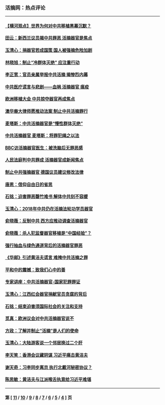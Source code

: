 ### 活摘网：热点评论
---
#### [【横河观点】世界为何对中共移植黑幕沉默？](../../pages/nf5879/n13244249.md?08130430) 
#### [田云：新西兰议员揭中共罪恶 活摘器官是焦点](../../pages/nf5879/n13070629.md?08130430) 
#### [玉清心：捐器官若成国策 国人被强摘危险加剧](../../pages/nf5879/n12802713.md?08130430) 
#### [林晓旭：制止“冷群体灭绝” 应注重行动](../../pages/nf5879/n12779736.md?08130430) 
#### [李正宽：官员亲属举报中共活摘 揭惨烈内幕](../../pages/nf5879/n12684490.md?08130430) 
#### [中共医疗谎言与悲剧——血祸 活摘器官 瘟疫](../../pages/nf5879/n12372103.md?08130430) 
#### [欧洲移植大会 中共掠夺器官再成焦点](../../pages/nf5879/n11538883.md?08130430) 
#### [澳华裔大律师愿推动法案 制止中共活摘罪行](../../pages/nf5879/n11377039.md?08130430) 
#### [麦塔斯：中共活摘器官是“慢性群体灭绝”](../../pages/nf5879/n11350529.md?08130430) 
#### [中共活摘器官 麦塔斯：将罪犯绳之以法](../../pages/nf5879/n11347973.md?08130430) 
#### [BBC访活摘器官医生：被洗脑后无罪恶感](../../pages/nf5879/n11335935.md?08130430) 
#### [人民法庭判中共罪成 活摘器官成新闻焦点](../../pages/nf5879/n11331578.md?08130430) 
#### [制止中共强摘器官 德国议员建议修改法律](../../pages/nf5879/n11249451.md?08130430) 
#### [唐恩：信仰自由日的省思](../../pages/nf5879/n11003525.md?08130430) 
#### [石铭：迫害罪恶罄竹难书  解体中共刻不容缓](../../pages/nf5879/n10942855.md?08130430) 
#### [玉清心：2018年中共仍在活摘法轮功学员器官](../../pages/nf5879/n10914646.md?08130430) 
#### [俞晓薇：反制中共 西方应推动调查活摘器官](../../pages/nf5879/n10794671.md?08130430) 
#### [俞晓薇：杀人犯监督器官移植是“中国经验”？](../../pages/nf5879/n10466427.md?08130430) 
#### [强行抽血与绿色通道背后的活摘器官罪恶](../../pages/nf5879/n10004708.md?08130430) 
#### [《华邮》引述黄洁夫谎言 难掩中共活摘之罪](../../pages/nf5879/n9642309.md?08130430) 
#### [平和中的震撼：致我们心中的善](../../pages/nf5879/n9021123.md?08130430) 
#### [专家讲座：中共活摘器官-国家犯罪罪证](../../pages/nf5879/n8828153.md?08130430) 
#### [玉清心：江西红会器官捐献官员贪腐的背后](../../pages/nf5879/n8522122.md?08130430) 
#### [石铭：结束迫害须国际社会的关注和支持](../../pages/nf5879/n8443497.md?08130430) 
#### [觅真：欧洲议会对中共活摘器官说不](../../pages/nf5879/n8337486.md?08130430) 
#### [方政：了解并制止“活摘”是人们的使命](../../pages/nf5879/n8329214.md?08130430) 
#### [玉清心：大陆游客说一个邻居换过二个肝](../../pages/nf5879/n8291404.md?08130430) 
#### [李天笑：香港会议藏阴谋 习近平痛击黄洁夫](../../pages/nf5879/n8241459.md?08130430) 
#### [谢天奇：习李同步离京 执行北戴河秘密协议？](../../pages/nf5879/n8230418.md?08130430) 
#### [陈思敏：黄洁夫与江派喉舌执意给习近平难堪](../../pages/nf5879/n8222166.md?08130430) 

---
#### 第 [ [11](./11.md?08130430) / [10](./10.md?08130430) / [9](./9.md?08130430) / [8](./8.md?08130430) / [7](./7.md?08130430) / [6](./6.md?08130430) / [5](./5.md?08130430) / [4](./4.md?08130430) ] 页
